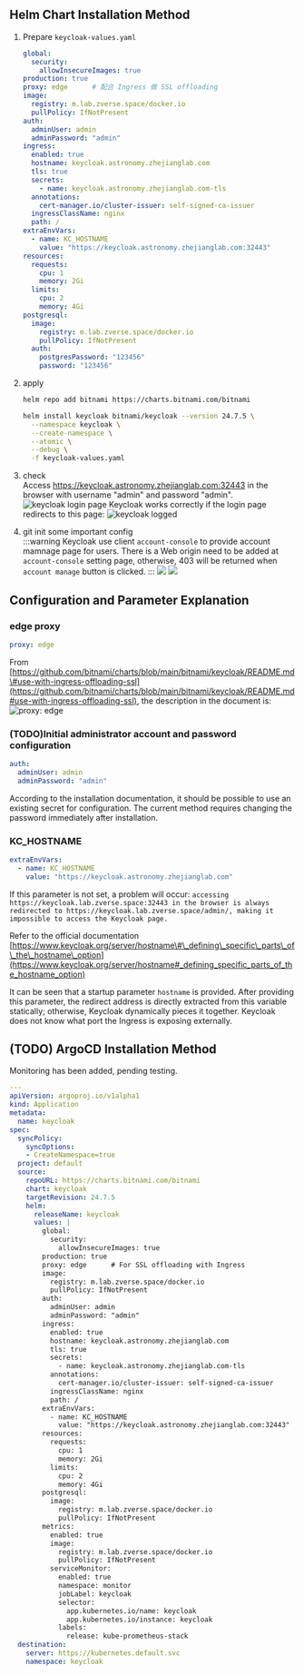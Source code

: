 
## Helm Chart Installation Method
1.  Prepare `keycloak-values.yaml`

    ```yaml
    global:
      security:
        allowInsecureImages: true
    production: true
    proxy: edge      # 配合 Ingress 做 SSL offloading
    image:
      registry: m.lab.zverse.space/docker.io
      pullPolicy: IfNotPresent
    auth:
      adminUser: admin
      adminPassword: "admin"
    ingress:
      enabled: true
      hostname: keycloak.astronomy.zhejianglab.com
      tls: true
      secrets:
        - name: keycloak.astronomy.zhejianglab.com-tls
      annotations:
        cert-manager.io/cluster-issuer: self-signed-ca-issuer
      ingressClassName: nginx
      path: /
    extraEnvVars:
      - name: KC_HOSTNAME
        value: "https://keycloak.astronomy.zhejianglab.com:32443"
    resources:
      requests:
        cpu: 1
        memory: 2Gi
      limits:
        cpu: 2
        memory: 4Gi
    postgresql:
      image:
        registry: m.lab.zverse.space/docker.io
        pullPolicy: IfNotPresent
      auth:
        postgresPassword: "123456"
        password: "123456"
    ```

2.  apply

    ```bash
    helm repo add bitnami https://charts.bitnami.com/bitnami

    helm install keycloak bitnami/keycloak --version 24.7.5 \
      --namespace keycloak \
      --create-namespace \
      --atomic \
      --debug \
      -f keycloak-values.yaml
    ```

3.  check  
  Access https://keycloak.astronomy.zhejianglab.com:32443 in the browser with username "admin" and password "admin".
  ![keycloak login page](./imgs/keycloak-login.png)
  Keycloak works correctly if the login page redirects to this page:
  ![keycloak logged](./imgs/keycloak-logged.png)

4. git init some important config  
  :::warning
  Keycloak use client `account-console` to provide account mamnage page for users. There is a Web origin need   to be added at `account-console` setting page, otherwise, 403 will be returned when  `account manage`   button is clicked.
  :::
  ![](./imgs/keycloak-account-console-1.png)
  ![](./imgs/keycloak-account-console-2.png)

## Configuration and Parameter Explanation

### edge proxy

```yaml
proxy: edge
```

From [https://github.com/bitnami/charts/blob/main/bitnami/keycloak/README.md\#use-with-ingress-offloading-ssl](https://github.com/bitnami/charts/blob/main/bitnami/keycloak/README.md#use-with-ingress-offloading-ssl), the description in the document is:
![proxy: edge](./imgs/edge.png)

### (TODO)Initial administrator account and password configuration

```yaml
auth:
  adminUser: admin
  adminPassword: "admin"
```

According to the installation documentation, it should be possible to use an existing secret for configuration. The current method requires changing the password immediately after installation.

### KC\_HOSTNAME

```yaml
extraEnvVars:
  - name: KC_HOSTNAME
    value: "https://keycloak.astronomy.zhejianglab.com"
```

If this parameter is not set, a problem will occur: `accessing https://keycloak.lab.zverse.space:32443 in the browser is always redirected to https://keycloak.lab.zverse.space/admin/, making it impossible to access the Keycloak page.`

Refer to the official documentation [https://www.keycloak.org/server/hostname\#\_defining\_specific\_parts\_of\_the\_hostname\_option](https://www.keycloak.org/server/hostname#_defining_specific_parts_of_the_hostname_option)

It can be seen that a startup parameter `hostname` is provided. After providing this parameter, the redirect address is directly extracted from this variable statically; otherwise, Keycloak dynamically pieces it together. Keycloak does not know what port the Ingress is exposing externally.

## (TODO) ArgoCD Installation Method

Monitoring has been added, pending testing.

```yaml
---
apiVersion: argoproj.io/v1alpha1
kind: Application
metadata:
  name: keycloak
spec:
  syncPolicy:
    syncOptions:
    - CreateNamespace=true
  project: default
  source:
    repoURL: https://charts.bitnami.com/bitnami
    chart: keycloak
    targetRevision: 24.7.5
    helm:
      releaseName: keycloak
      values: |
        global:
          security:
            allowInsecureImages: true
        production: true
        proxy: edge      # For SSL offloading with Ingress
        image:
          registry: m.lab.zverse.space/docker.io
          pullPolicy: IfNotPresent
        auth:
          adminUser: admin
          adminPassword: "admin"
        ingress:
          enabled: true
          hostname: keycloak.astronomy.zhejianglab.com
          tls: true
          secrets:
            - name: keycloak.astronomy.zhejianglab.com-tls
          annotations:
            cert-manager.io/cluster-issuer: self-signed-ca-issuer
          ingressClassName: nginx
          path: /
        extraEnvVars:
          - name: KC_HOSTNAME
            value: "https://keycloak.astronomy.zhejianglab.com:32443"
        resources:
          requests:
            cpu: 1
            memory: 2Gi
          limits:
            cpu: 2
            memory: 4Gi
        postgresql:
          image:
            registry: m.lab.zverse.space/docker.io
            pullPolicy: IfNotPresent
        metrics:
          enabled: true
          image:
            registry: m.lab.zverse.space/docker.io
            pullPolicy: IfNotPresent
          serviceMonitor:
            enabled: true
            namespace: monitor
            jobLabel: keycloak
            selector:
              app.kubernetes.io/name: keycloak
              app.kubernetes.io/instance: keycloak
            labels:
              release: kube-prometheus-stack
  destination:
    server: https://kubernetes.default.svc
    namespace: keycloak
```